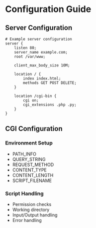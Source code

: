 # Configuration Guide

## Server Configuration
```nginx
# Example server configuration
server {
    listen 80;
    server_name example.com;
    root /var/www;
    
    client_max_body_size 10M;
    
    location / {
        index index.html;
        methods GET POST DELETE;
    }
    
    location /cgi-bin {
        cgi on;
        cgi_extensions .php .py;
    }
}
```

## CGI Configuration

### Environment Setup
- PATH_INFO
- QUERY_STRING
- REQUEST_METHOD
- CONTENT_TYPE
- CONTENT_LENGTH
- SCRIPT_FILENAME

### Script Handling
- Permission checks
- Working directory
- Input/Output handling
- Error handling